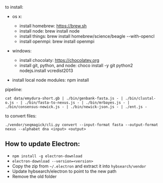 to install:

- os x:
	- install homebrew: <https://brew.sh>
	- install node: brew install node
	- install things: brew install homebrew/science/beagle --with-opencl
	- install openmpi: brew install openmpi

- windows:
	- install chocolaty: <https://chocolatey.org>
	- install git, python, and node: choco install -y git python2 nodejs.install vcredist2013

- install local node modules: npm install


pipeline:

	cat data/emydura-short.gb | ./bin/genbank-fasta.js - | ./bin/clustal-o.js - | ./bin/fasta-to-nexus.js - | ./bin/mrbayes.js - | ./bin/consensus-newick.js - | ./bin/newick-json.js - | ./ent.js -

to convert files:

	./vendor/seqmagick/cli.py convert --input-format fasta --output-format nexus --alphabet dna <input> <output>



## How to update Electron:

- `npm install -g electron-download`
- `electron-download --version=<version>`
- Copy the zip from `~/.electron` and extract it into `hybsearch/vendor`
- Update hybsearch/electron to point to the new path
- Remove the old folder
